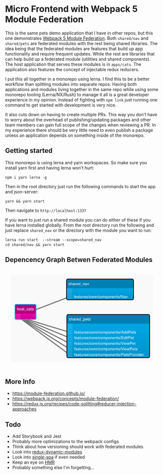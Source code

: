 # Micro Frontend with Webpack 5 Module Federation

This is the same pets demo application that I have in other repos, but this one demonstrates [Webpack 5 Module Federation](https://webpack.js.org/concepts/module-federation/). Both `shared/nav` and `shared/pets` are federated modules with the rest being shared libraries. The idea being that the federated modules are features that build up app functionality and require frequent updates. While the rest are libraries that can help build up a federated module (utilities and shared components). The host application that serves these modules is in `apps/cats`. The application also features the concept of injectable redux reducers.

I put this all together in a monorepo using lerna. I find this to be a better workflow than splitting modules into separate repos. Having both applications and modules living together in the same repo while using some monorepo tooling (Lerna/NX/Rush) to manage it all is a great developer experience in my opinion. Instead of fighting with `npm link` just running one command to get started with development is very nice.

It also cuts down on having to create multiple PRs. This way you don’t have to worry about the overhead of publishing/updating packages and other team members can gain full scope of the changes when reviewing a PR. In my experience there should be very little need to even publish a package unless an application depends on something inside of the monorepo.

## Getting started

This monorepo is using lerna and yarn workspaces. So make sure you install yarn first and having lerna won't hurt:

```
npm i yarn lerna -g
```

Then in the root directory just run the following commands to start the app and json-server:

```
yarn && yarn start
```

Then navigate to `http://localhost:1337`

If you want to just run a shared module you can do either of these if you have lerna installed globally. From the root directory run the following and just replace `shared_nav` or the directory with the module you want to run:

```
lerna run start  --stream --scope=shared_nav
cd shared/nav && yarn start
```

## Depencency Graph Betwen Federated Modules

<div align="center" style="padding: 20px">
    <img alt="dep-graph" src="./assets/dep-graph.png">
</div>

## More Info

- https://module-federation.github.io/
- https://webpack.js.org/concepts/module-federation/
- https://redux.js.org/recipes/code-splitting#reducer-injection-approaches

## Todo

- Add Storybook and Jest
- Probably more optimizations to the webpack configs
- Think about how versioning should work with federated modules
- Look into [redux-dynamic-modules](https://github.com/Microsoft/redux-dynamic-modules)
- Look into [single-spa](https://single-spa.js.org/) if even needed
- Keep an eye on [HMR](https://github.com/pmmmwh/react-refresh-webpack-plugin/issues/126)
- Probably something else I'm forgetting...
